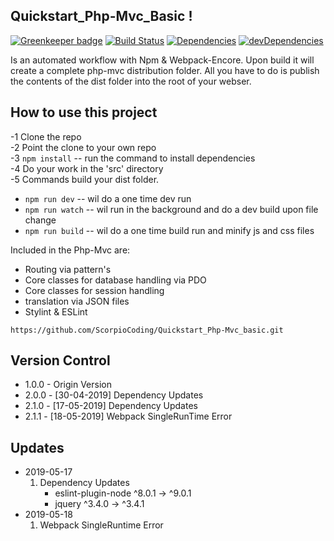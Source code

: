 ## Quickstart_Php-Mvc_Basic !

[![Greenkeeper badge][greenkeeper-image]][greenkeeper-url] [![Build Status][travis-image]][travis-url] [![Dependencies][dep-image]][dep-url] [![devDependencies][devdep-image]][devdep-url]

Is an automated workflow with Npm & Webpack-Encore.
Upon build it will create a complete php-mvc distribution folder.
All you have to do is publish the contents of the dist folder into the root of your webser.

## How to use this project

-1 Clone the repo  
-2 Point the clone to your own repo  
-3 `npm install` -- run the command to install dependencies  
-4 Do your work in the 'src' directory  
-5 Commands build your dist folder.

- `npm run dev` -- wil do a one time dev run
- `npm run watch` -- wil run in the background and do a dev build upon file change
- `npm run build` -- wil do a one time build run and minify js and css files

Included in the Php-Mvc are:

- Routing via pattern's
- Core classes for database handling via PDO
- Core classes for session handling
- translation via JSON files
- Stylint & ESLint

`https://github.com/ScorpioCoding/Quickstart_Php-Mvc_basic.git`

[greenkeeper-url]: https://greenkeeper.io/
[greenkeeper-image]: https://badges.greenkeeper.io/ScorpioCoding/Quickstart_Php-Mvc_basic.svg?style=flat-square
[travis-url]: https://travis-ci.org/ScorpioCoding/Quickstart_Php-Mvc_basic
[travis-image]: https://travis-ci.org/ScorpioCoding/Quickstart_Php-Mvc_basic.svg?branch=master
[dep-url]: https://david-dm.org/ScorpioCoding/Quickstart_Php-Mvc_basic
[dep-image]: https://david-dm.org/ScorpioCoding/Quickstart_Php-Mvc_basic/status.svg?style=flat
[devdep-url]: https://david-dm.org/ScorpioCoding/Quickstart_Php-Mvc_basic?type=dev
[devdep-image]: https://david-dm.org/ScorpioCoding/Quickstart_Php-Mvc_basic/dev-status.svg?style=flat

## Version Control

- 1.0.0 - Origin Version
- 2.0.0 - [30-04-2019] Dependency Updates
- 2.1.0 - [17-05-2019] Dependency Updates
- 2.1.1 - [18-05-2019] Webpack SingleRunTime Error

## Updates

- 2019-05-17
  1. Dependency Updates
     - eslint-plugin-node ^8.0.1 → ^9.0.1
     - jquery ^3.4.0 → ^3.4.1
- 2019-05-18
  1.  Webpack SingleRuntime Error

